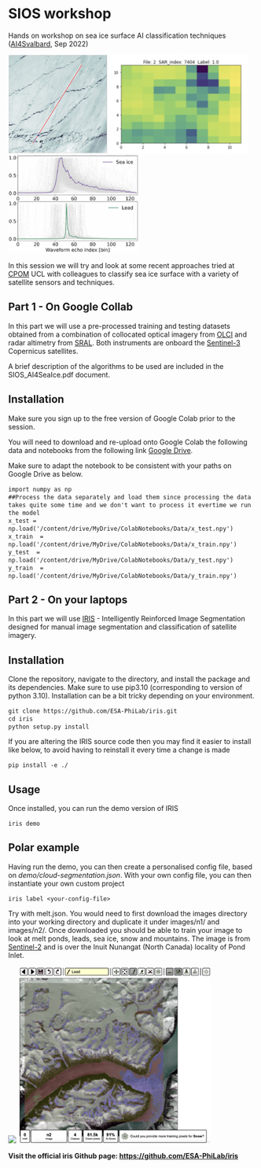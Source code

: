 # SIOS workshop
Hands on workshop on sea ice surface AI classification techniques (<a href="https://sios-svalbard.org/AI4Svalbard">AI4Svalbard</a>, Sep 2022)

<p float="left">
  <img src="preview/OLCI_SAR.jpg" height="200"/>
  <img src="preview/SAR_index.jpg" height="200"/> 
  <img src="preview/Echoes.png" height="200"/> 
</p>

In this session we will try and look at some recent approaches tried at <a href="http://www.cpom.ucl.ac.uk/group/">CPOM</a> UCL with colleagues to classify sea ice surface with a variety of satellite sensors and techniques. 

## Part 1 - On Google Collab 

In this part we will use a pre-processed training and testing datasets obtained from a combination of collocated optical imagery from <a href="https://sentinels.copernicus.eu/web/sentinel/technical-guides/sentinel-3-olci">OLCI</a> and radar altimetry from <a href="https://sentinels.copernicus.eu/web/sentinel/technical-guides/sentinel-3-altimetry/instrument/sral">SRAL</a>. Both instruments are onboard the <a href="https://sentinel.esa.int/web/sentinel/missions/sentinel-3">Sentinel-3</a> Copernicus satellites. 

A brief description of the algorithms to be used are included in the SIOS_AI4SeaIce.pdf document. 

## Installation 

Make sure you sign up to the free version of Google Colab prior to the session. 

You will need to download and re-upload onto Google Colab the following data and notebooks from the following link <a href="https://drive.google.com/file/d/1sNryvnz2C4zJ3L8e0tvs4dBzEg9-Rizq/view?usp=sharing">Google Drive</a>. 

Make sure to adapt the notebook to be consistent with your paths on Google Drive as below. 

```
import numpy as np
##Process the data separately and load them since processing the data takes quite some time and we don't want to process it evertime we run the model
x_test = np.load('/content/drive/MyDrive/ColabNotebooks/Data/x_test.npy')
x_train  = np.load('/content/drive/MyDrive/ColabNotebooks/Data/x_train.npy')
y_test  = np.load('/content/drive/MyDrive/ColabNotebooks/Data/y_test.npy')
y_train  = np.load('/content/drive/MyDrive/ColabNotebooks/Data/y_train.npy')
```

## Part 2 - On your laptops

In this part we will use <a href="https://github.com/ESA-PhiLab/iris">IRIS</a> - Intelligently Reinforced Image Segmentation designed for manual image segmentation and classification of satellite imagery. 

## Installation 
Clone the repository, navigate to the directory, and install the package and its dependencies. Make sure to use pip3.10 (corresponding to version of python 3.10). Installation can be a bit tricky depending on your environment.

```
git clone https://github.com/ESA-PhiLab/iris.git
cd iris
python setup.py install
```

If you are altering the IRIS source code then you may find it easier to install like below, to avoid having to reinstall it every time a change is made
```
pip install -e ./
```

## Usage

Once installed, you can run the demo version of IRIS

```
iris demo
```

## Polar example

Having run the demo, you can then create a personalised config file, based on _demo/cloud-segmentation.json_. With your own config file, you can then instantiate your own custom project

```
iris label <your-config-file>
```

Try with melt.json. You would need to first download the images directory into your working directory and duplicate it under images/n1/ and images/n2/. Once downloaded you should be able to train your image to look at melt ponds, leads, sea ice, snow and mountains. The image is from <a href="https://github.com/ESA-PhiLab/iris">Sentinel-2</a> and is over the Inuit Nunangat (North Canada) locality of Pond Inlet. 

<p float="left">
 <img src="preview/image1.png" height="360"/>
 <img src="preview/IRISoutput.png" height="360"/>
</p>

**Visit the official iris Github page:  https://github.com/ESA-PhiLab/iris**
